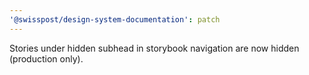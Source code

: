```yaml
---
'@swisspost/design-system-documentation': patch
---
```


Stories under hidden subhead in storybook navigation are now hidden (production only).
